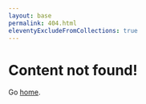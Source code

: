 ```yaml
---
layout: base
permalink: 404.html
eleventyExcludeFromCollections: true
---
```

# Content not found!

Go <a href="{{ '/' | url }}">home</a>.
